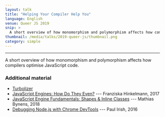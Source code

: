 ```yaml
---
layout: talk
title: "Helping Your Compiler Help You"
language: English
venue: Queer JS 2019
snip: >
  A short overview of how monomorphism and polymorphism affects how compilers optimise JavaScript code.
thumbnail: /media/talks/2019-queer-js/thumbnail.png
category: simple
---
```


<div class="rl-slide-show" data-start="1" data-end="33" data-format="/media/talks/2019-queer-js/slide%3d.png">
</div>

- - -

A short overview of how monomorphism and polymorphism affects how compilers optimise JavaScript code.


### Additional material

- [Turbolizer](https://github.com/v8/v8/tree/master/tools/turbolizer)
- [JavaScript Engines: How Do They Even?](https://www.youtube.com/watch?v=p-iiEDtpy6I) --- Franziska Hinkelmann, 2017
- [JavaScript Engine Fundamentals: Shapes & Inline Classes](https://mathiasbynens.be/notes/shapes-ics) --- Mathias Bynens, 2018
- [Debugging Node.js with Chrome DevTools](https://medium.com/@paul_irish/debugging-node-js-nightlies-with-chrome-devtools-7c4a1b95ae27) --- Paul Irish, 2016